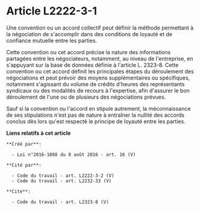 # Article L2222-3-1

Une convention ou un accord collectif peut définir la méthode permettant à la négociation de s'accomplir dans des conditions
de loyauté et de confiance mutuelle entre les parties. 

Cette convention ou cet accord précise la nature des informations partagées entre les négociateurs, notamment, au niveau de
l'entreprise, en s'appuyant sur la base de données définie à l'article L. 2323-8. Cette convention ou cet accord définit les
principales étapes du déroulement des négociations et peut prévoir des moyens supplémentaires ou spécifiques, notamment
s'agissant du volume de crédits d'heures des représentants syndicaux ou des modalités de recours à l'expertise, afin
d'assurer le bon déroulement de l'une ou de plusieurs des négociations prévues. 

Sauf si la convention ou l'accord en stipule autrement, la méconnaissance de ses stipulations n'est pas de nature à entraîner
la nullité des accords conclus dès lors qu'est respecté le principe de loyauté entre les parties.

**Liens relatifs à cet article**

	**Créé par**:

	  - Loi n°2016-1088 du 8 août 2016 - art. 16 (V)

	**Cité par**:

	  - Code du travail - art. L2222-3-2 (V)
	  - Code du travail - art. L2232-33 (V)

	**Cite**:

	  - Code du travail - art. L2323-8 (V)
